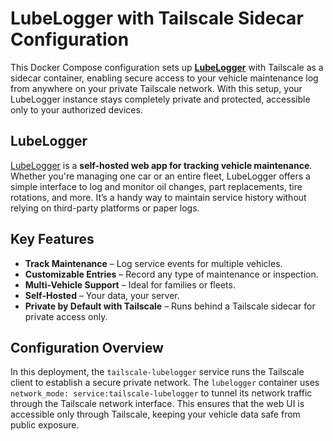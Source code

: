 # LubeLogger with Tailscale Sidecar Configuration

This Docker Compose configuration sets up **[LubeLogger](https://github.com/hargata/lubelog)** with Tailscale as a sidecar container, enabling secure access to your vehicle maintenance log from anywhere on your private Tailscale network. With this setup, your LubeLogger instance stays completely private and protected, accessible only to your authorized devices.

## LubeLogger

[LubeLogger](https://github.com/hargata/lubelog) is a **self-hosted web app for tracking vehicle maintenance**. Whether you're managing one car or an entire fleet, LubeLogger offers a simple interface to log and monitor oil changes, part replacements, tire rotations, and more. It’s a handy way to maintain service history without relying on third-party platforms or paper logs.

## Key Features

* **Track Maintenance** – Log service events for multiple vehicles.
* **Customizable Entries** – Record any type of maintenance or inspection.
* **Multi-Vehicle Support** – Ideal for families or fleets.
* **Self-Hosted** – Your data, your server.
* **Private by Default with Tailscale** – Runs behind a Tailscale sidecar for private access only.

## Configuration Overview

In this deployment, the `tailscale-lubelogger` service runs the Tailscale client to establish a secure private network. The `lubelogger` container uses `network_mode: service:tailscale-lubelogger` to tunnel its network traffic through the Tailscale network interface. This ensures that the web UI is accessible only through Tailscale, keeping your vehicle data safe from public exposure.
